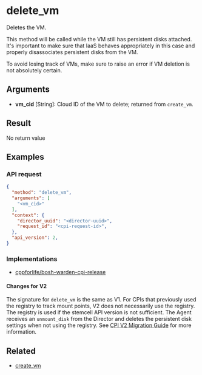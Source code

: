 # delete_vm

Deletes the VM.

This method will be called while the VM still has persistent disks attached. It's important to make sure that IaaS behaves appropriately in this case and properly disassociates persistent disks from the VM.

To avoid losing track of VMs, make sure to raise an error if VM deletion is not absolutely certain.


## Arguments

- **vm_cid** [String]: Cloud ID of the VM to delete; returned from `create_vm`.


## Result

No return value


## Examples

### API request

```json
{
  "method": "delete_vm",
  "arguments": [
    "<vm_cid>"
  ],
  "context": {
    "director_uuid": "<director-uuid>",
    "request_id": "<cpi-request-id>",
  },
  "api_version": 2,
}
```

### Implementations

 * [cppforlife/bosh-warden-cpi-release](https://github.com/cppforlife/bosh-warden-cpi-release/blob/master/src/github.com/cppforlife/bosh-warden-cpi/action/delete_vm.go)

#### Changes for V2

The signature for `delete_vm` is the same as V1. For CPIs that previously used the registry to track mount points, V2 does not necessarily use the registry. The registry is used if the stemcell API version is not sufficient. The Agent receives an `unmount_disk` from the Director and deletes the persistent disk settings when not using the registry. See [CPI V2 Migration Guide](../v2-migration-guide.md) for more information.


## Related

 * [create_vm](create-vm.md)

